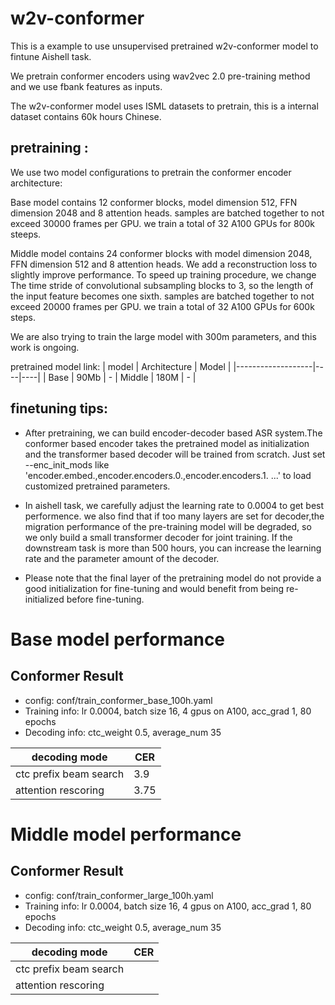 # w2v-conformer 

This is a example to use unsupervised pretrained w2v-conformer model to fintune Aishell task.

We pretrain conformer encoders using wav2vec 2.0 pre-training method and we use fbank features as inputs.

The w2v-conformer model uses ISML datasets to pretrain, this is a internal dataset contains 60k hours Chinese.


## pretraining :

We use two model configurations to pretrain the conformer encoder architecture:

Base model contains 12 conformer blocks, model dimension 512, FFN dimension 2048 and 8 attention heads. 
samples are batched together to not exceed 30000 frames per GPU. we train a total of 32 A100 GPUs for 800k steeps.

Middle model contains 24 conformer blocks with model dimension 2048, FFN dimension 512 and 8 attention heads. We add a reconstruction loss to slightly improve performance. To speed up training procedure, we change The time stride of convolutional subsampling blocks to 3, so the length of the input feature becomes one sixth. samples are batched together to not exceed 20000 frames per GPU. we train a total of 32 A100 GPUs for 600k steps.

We are also trying to train the large model with 300m parameters, and this work is ongoing.

pretrained model link:
|   model   | Architecture  | Model |
|-------------------|----|----|
|  Base  |   90Mb  | -
|  Middle |  180M   | - |



## finetuning tips:

*  After pretraining, we can build encoder-decoder based ASR system.The conformer based encoder takes the pretrained model as initialization and the transformer based decoder will be trained from scratch. Just set --enc_init_mods like 'encoder.embed.,encoder.encoders.0.,encoder.encoders.1. ...' to load customized pretrained parameters.

* In aishell task, we carefully adjust the learning rate to 0.0004 to get best performence. we also find that if too many layers are set for decoder,the migration performance of the pre-training model will be degraded, so we only build a small transformer decoder for joint training. If the downstream task is more than 500 hours, you can increase the learning rate and the parameter amount of the decoder.

* Please note that the final layer of the pretraining model do not provide a good initialization for fine-tuning and would benefit from being re-initialized before fine-tuning. 

# Base model performance

##  Conformer Result

* config: conf/train_conformer_base_100h.yaml
* Training info: lr 0.0004, batch size 16, 4 gpus on A100, acc_grad 1, 80 epochs
* Decoding info: ctc_weight 0.5, average_num 35

| decoding mode             | CER   |
|---------------------------|-------|
| ctc prefix beam search    | 3.9  |
| attention rescoring       | 3.75  |

# Middle model performance

##  Conformer Result

* config: conf/train_conformer_large_100h.yaml
* Training info: lr 0.0004, batch size 16, 4 gpus on A100, acc_grad 1, 80 epochs
* Decoding info: ctc_weight 0.5, average_num 35

| decoding mode             | CER   |
|---------------------------|-------|
| ctc prefix beam search    |   |
| attention rescoring       |   |


